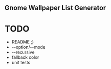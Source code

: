 Gnome Wallpaper List Generator
---

TODO
===

- README ;)
- --option/--mode
- --recursive
- fallback color
- unit tests
